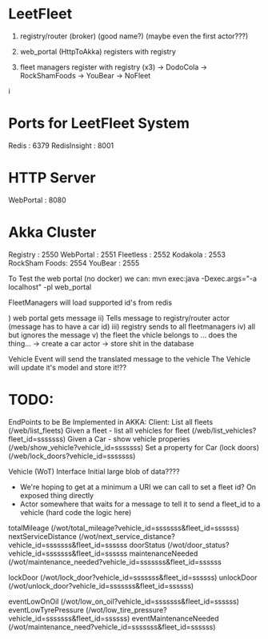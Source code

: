 # LeetFleet

1) registry/router (broker) (good name?) (maybe even the first actor???)

2) web_portal (HttpToAkka) registers with registry
3) fleet managers register with registry (x3)
    -> DodoCola
    -> RockShamFoods
    -> YouBear
    -> NoFleet

i
# Ports for LeetFleet System
Redis         : 6379
RedisInsight  : 8001
# HTTP Server
WebPortal     : 8080
# Akka Cluster
Registry      : 2550
WebPortal     : 2551
Fleetless     : 2552
Kodakola      : 2553
RockSham Foods: 2554
YouBear       : 2555


To Test the web portal (no docker) we can:
mvn exec:java -Dexec.args="-a localhost" -pl web_portal



FleetManagers will load supported id's from redis




) web portal gets message
ii) Tells message to registry/router actor (message has to have a car id)
iii) registry sends to all fleetmanagers
iv) all but ignores the message
v) the fleet the vhicle belongs to ... does the thing...
   -> create a car actor
   -> store shit in the database




Vehicle Event will send the translated message to the vehicle
The Vehicle will update it's model and store it!??


TODO:
========
EndPoints to be Be Implemented in AKKA:
Client:
List all fleets (/web/list_fleets)
Given a fleet - list all vehicles for fleet (/web/list_vehicles?fleet_id=sssssss)
Given a Car - show vehicle properies (/web/show_vehicle?vehicle_id=sssssss)
Set a property for Car (lock doors) (/web/lock_doors?vehicle_id=sssssss)

Vehicle (WoT) Interface
Initial large blob of data????
- We're hoping to get at a minimum a URI we can call to set a fleet id?  On exposed thing directly
- Actor somewhere that waits for a message to tell it to send a fleet_id to a vehicle (hard code the logic here)

totalMileage (/wot/total_mileage?vehicle_id=sssssss&fleet_id=ssssss)
nextServiceDistance (/wot/next_service_distance?vehicle_id=sssssss&fleet_id=ssssss
doorStatus (/wot/door_status?vehicle_id=sssssss&fleet_id=ssssss
maintenanceNeeded (/wot/maintenance_needed?vehicle_id=sssssss&fleet_id=ssssss

lockDoor (/wot/lock_door?vehicle_id=sssssss&fleet_id=ssssss)
unlockDoor (/wot/unlock_door?vehicle_id=sssssss&fleet_id=ssssss)

eventLowOnOil (/wot/low_on_oil?vehicle_id=sssssss&fleet_id=ssssss)
eventLowTyrePressure (/wot/low_tire_pressure?vehicle_id=sssssss&fleet_id=ssssss)
eventMaintenanceNeeded (/wot/maintenance_need?vehicle_id=sssssss&fleet_id=ssssss)